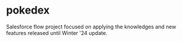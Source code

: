 # pokedex
Salesforce flow project focused on applying the knowledges and new features released until Winter '24 update.
